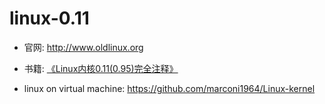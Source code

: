 # linux-0.11

* 官网: <http://www.oldlinux.org>

* 书籍: [《Linux内核0.11(0.95)完全注释》](http://book.douban.com/subject/1231236/)

* linux on virtual machine: <https://github.com/marconi1964/Linux-kernel>
